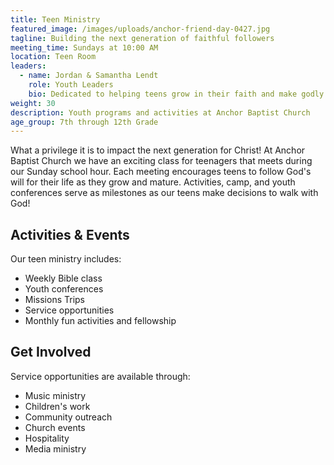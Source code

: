 ```yaml
---
title: Teen Ministry
featured_image: /images/uploads/anchor-friend-day-0427.jpg
tagline: Building the next generation of faithful followers
meeting_time: Sundays at 10:00 AM
location: Teen Room
leaders:
  - name: Jordan & Samantha Lendt
    role: Youth Leaders
    bio: Dedicated to helping teens grow in their faith and make godly decisions.
weight: 30
description: Youth programs and activities at Anchor Baptist Church
age_group: 7th through 12th Grade
---
```


What a privilege it is to impact the next generation for Christ! At Anchor Baptist Church we have an exciting class for teenagers that meets during our Sunday school hour. Each meeting encourages teens to follow God's will for their life as they grow and mature. Activities, camp, and youth conferences serve as milestones as our teens make decisions to walk with God!

## Activities & Events

Our teen ministry includes:
- Weekly Bible class
- Youth conferences
- Missions Trips
- Service opportunities
- Monthly fun activities and fellowship

## Get Involved

Service opportunities are available through:
- Music ministry
- Children's work
- Community outreach
- Church events 
- Hospitality
- Media ministry
